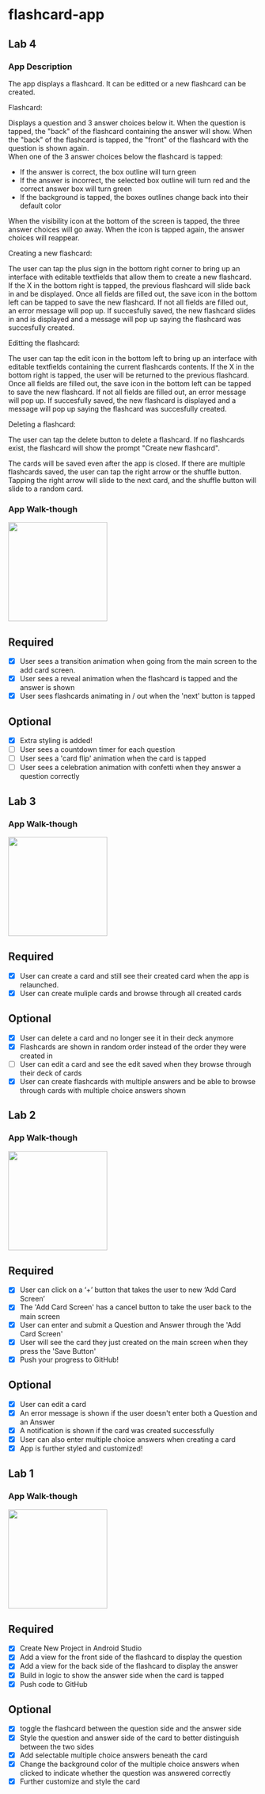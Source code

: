 # flashcard-app

## Lab 4

### App Description

The app displays a flashcard. It can be editted or a new flashcard can be created.

Flashcard:

Displays a question and 3 answer choices below it. 
When the question is tapped, the "back" of the flashcard containing the answer will show. 
When the "back" of the flashcard is tapped, the "front" of the flashcard with the question is shown again.\
When one of the 3 answer choices below the flashcard is tapped:
- If the answer is correct, the box outline will turn green
- If the answer is incorrect, the selected box outline will turn red and the correct answer box will turn green
- If the background is tapped, the boxes outlines change back into their default color

When the visibility icon at the bottom of the screen is tapped, the 
three answer choices will go away. When the icon is tapped again,
the answer choices will reappear.

Creating a new flashcard:

The user can tap the plus sign in the bottom right corner to bring up an interface with editable textfields that allow them to create a new flashcard. 
If the X in the bottom right is tapped, the previous flashcard will slide back in and be displayed.
Once all fields are filled out, the save icon in the bottom left can be tapped to save the new flashcard. 
If not all fields are filled out, an error message will pop up.
If succesfully saved, the new flashcard slides in and is displayed and a message will pop up saying the flashcard was succesfully created.

Editting the flashcard:

The user can tap the edit icon in the bottom left to bring up an interface with editable textfields containing the current flashcards contents.
If the X in the bottom right is tapped, the user will be returned to the previous flashcard.
Once all fields are filled out, the save icon in the bottom left can be tapped to save the new flashcard. 
If not all fields are filled out, an error message will pop up.
If succesfully saved, the new flashcard is displayed and a message will pop up saying the flashcard was succesfully created.

Deleting a flashcard:

The user can tap the delete button to delete a flashcard. If no flashcards exist, the flashcard will show the prompt "Create new flashcard".

The cards will be saved even after the app is closed. If there are multiple flashcards saved, the user can tap the right arrow or the shuffle button.
Tapping the right arrow will slide to the next card, and the shuffle button will slide to a random card.


### App Walk-though

<img src="http://g.recordit.co/lnAIEeNUVr.gif" width=200><br>

## Required
- [x] User sees a transition animation when going from the main screen to the add card screen.
- [x] User sees a reveal animation when the flashcard is tapped and the answer is shown
- [x] User sees flashcards animating in / out when the 'next' button is tapped

## Optional
- [x] Extra styling is added!
- [ ] User sees a countdown timer for each question
- [ ] User sees a 'card flip' animation when the card is tapped
- [ ] User sees a celebration animation with confetti when they answer a question correctly

## Lab 3


### App Walk-though

<img src="http://g.recordit.co/kEQY0FifYy.gif" width=200><br>

## Required
- [x] User can create a card and still see their created card when the app is relaunched.
- [x] User can create muliple cards and browse through all created cards

## Optional
- [x] User can delete a card and no longer see it in their deck anymore
- [x] Flashcards are shown in random order instead of the order they were created in
- [ ] User can edit a card and see the edit saved when they browse through their deck of cards
- [x] User can create flashcards with multiple answers and be able to browse through cards with multiple choice answers shown

## Lab 2

### App Walk-though

<img src="http://g.recordit.co/Nf3Squ9jyR.gif" width=200><br>

## Required
- [x] User can click on a ‘+’ button that takes the user to new ‘Add Card Screen’
- [x] The 'Add Card Screen' has a cancel button to take the user back to the main screen
- [x] User can enter and submit a Question and Answer through the 'Add Card Screen'
- [x] User will see the card they just created on the main screen when they press the 'Save Button'
- [x] Push your progress to GitHub!

## Optional
- [x] User can edit a card
- [x] An error message is shown if the user doesn't enter both a Question and an Answer
- [x] A notification is shown if the card was created successfully
- [x] User can also enter multiple choice answers when creating a card
- [x] App is further styled and customized!

## Lab 1


### App Walk-though

<img src="http://g.recordit.co/cb437tMzUS.gif" width=200><br>


## Required
- [x] Create New Project in Android Studio
- [x] Add a view for the front side of the flashcard to display the question
- [x] Add a view for the back side of the flashcard to display the answer
- [x] Build in logic to show the answer side when the card is tapped
- [x] Push code to GitHub
## Optional
- [x] toggle the flashcard between the question side and the answer side
- [x] Style the question and answer side of the card to better distinguish between the two sides
- [x] Add selectable multiple choice answers beneath the card
- [x] Change the background color of the multiple choice answers when clicked to indicate whether the question was answered correctly
- [x] Further customize and style the card